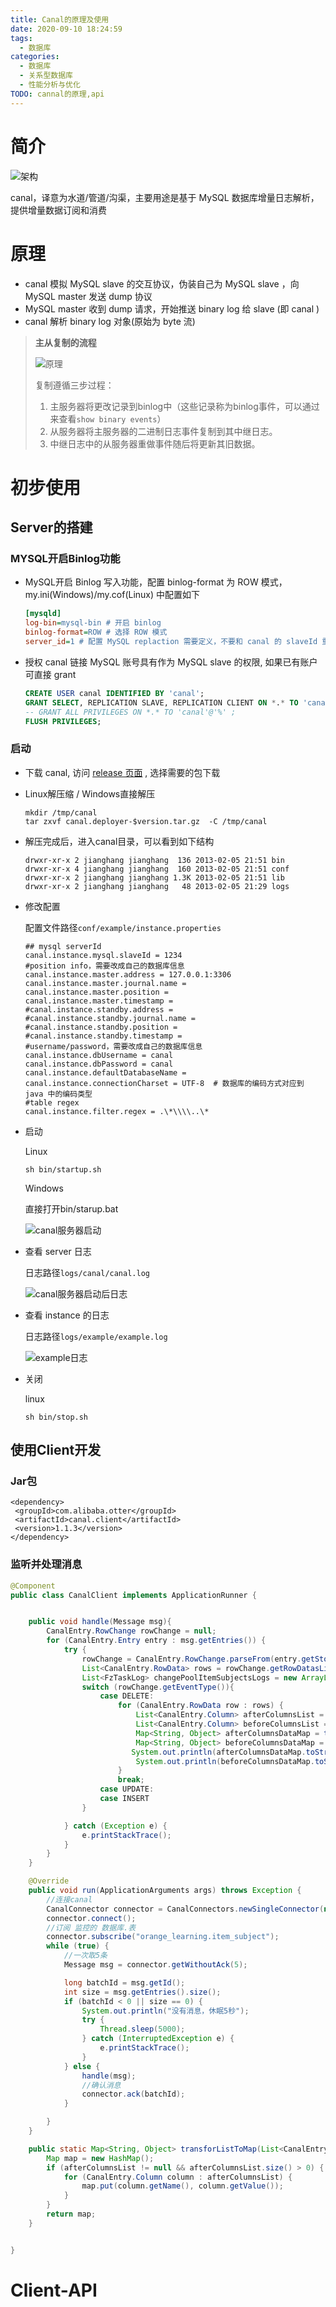 ```yaml
---
title: Canal的原理及使用
date: 2020-09-10 18:24:59
tags:
  - 数据库
categories:
  - 数据库
  - 关系型数据库
  - 性能分析与优化
TODO: cannal的原理,api
---
```


# 简介

![架构](Canal的原理及使用/架构.png)

canal，译意为水道/管道/沟渠，主要用途是基于 MySQL 数据库增量日志解析，提供增量数据订阅和消费



# 原理

- canal 模拟 MySQL slave 的交互协议，伪装自己为 MySQL slave ，向 MySQL master 发送 dump 协议
- MySQL master 收到 dump 请求，开始推送 binary log 给 slave (即 canal )
- canal 解析 binary log 对象(原始为 byte 流)

> **主从复制的流程**
>
> ![原理](Canal的原理及使用/原理.png)
>
> 复制遵循三步过程：
>
> 1. 主服务器将更改记录到binlog中（这些记录称为binlog事件，可以通过来查看`show binary events`）
> 2. 从服务器将主服务器的二进制日志事件复制到其中继日志。
> 3. 中继日志中的从服务器重做事件随后将更新其旧数据。

# 初步使用

## Server的搭建

### MYSQL开启Binlog功能

- MySQL开启 Binlog 写入功能，配置 binlog-format 为 ROW 模式，my.ini(Windows)/my.cof(Linux) 中配置如下

  ```ini
  [mysqld]
  log-bin=mysql-bin # 开启 binlog
  binlog-format=ROW # 选择 ROW 模式
  server_id=1 # 配置 MySQL replaction 需要定义，不要和 canal 的 slaveId 重复
  ```

- 授权 canal 链接 MySQL 账号具有作为 MySQL slave 的权限, 如果已有账户可直接 grant

  ```SQL
  CREATE USER canal IDENTIFIED BY 'canal';  
  GRANT SELECT, REPLICATION SLAVE, REPLICATION CLIENT ON *.* TO 'canal'@'%';
  -- GRANT ALL PRIVILEGES ON *.* TO 'canal'@'%' ;
  FLUSH PRIVILEGES;
  ```

### 启动

- 下载 canal, 访问 [release 页面](https://github.com/alibaba/canal/releases) , 选择需要的包下载

- Linux解压缩 / Windows直接解压

  ```
  mkdir /tmp/canal
  tar zxvf canal.deployer-$version.tar.gz  -C /tmp/canal
  ```

- 解压完成后，进入canal目录，可以看到如下结构

    ```
    drwxr-xr-x 2 jianghang jianghang  136 2013-02-05 21:51 bin
    drwxr-xr-x 4 jianghang jianghang  160 2013-02-05 21:51 conf
    drwxr-xr-x 2 jianghang jianghang 1.3K 2013-02-05 21:51 lib
    drwxr-xr-x 2 jianghang jianghang   48 2013-02-05 21:29 logs
    ```

- 修改配置

  配置文件路径`conf/example/instance.properties`

  ```
  ## mysql serverId
  canal.instance.mysql.slaveId = 1234
  #position info，需要改成自己的数据库信息
  canal.instance.master.address = 127.0.0.1:3306 
  canal.instance.master.journal.name = 
  canal.instance.master.position = 
  canal.instance.master.timestamp = 
  #canal.instance.standby.address = 
  #canal.instance.standby.journal.name =
  #canal.instance.standby.position = 
  #canal.instance.standby.timestamp = 
  #username/password，需要改成自己的数据库信息
  canal.instance.dbUsername = canal  
  canal.instance.dbPassword = canal
  canal.instance.defaultDatabaseName =
  canal.instance.connectionCharset = UTF-8  # 数据库的编码方式对应到 java 中的编码类型
  #table regex
  canal.instance.filter.regex = .\*\\\\..\*
  ```

- 启动

  Linux

  ```
  sh bin/startup.sh
  ```

  Windows

  直接打开bin/starup.bat

  ![canal服务器启动](Canal的原理及使用/canal服务器启动.png)

- 查看 server 日志

  日志路径`logs/canal/canal.log`
  
  ![canal服务器启动后日志](Canal的原理及使用/canal服务器启动后日志.png)

- 查看 instance 的日志

  日志路径`logs/example/example.log`
  
  ![example日志](Canal的原理及使用/example日志.png)

- 关闭

  linux
  
  ```
  sh bin/stop.sh
  ```

## 使用Client开发

### Jar包

```text
<dependency>
 <groupId>com.alibaba.otter</groupId>
 <artifactId>canal.client</artifactId>
 <version>1.1.3</version>
</dependency>
```

### 监听并处理消息

```java
@Component
public class CanalClient implements ApplicationRunner {


    public void handle(Message msg){
        CanalEntry.RowChange rowChange = null;
        for (CanalEntry.Entry entry : msg.getEntries()) {
            try {
                rowChange = CanalEntry.RowChange.parseFrom(entry.getStoreValue());
                List<CanalEntry.RowData> rows = rowChange.getRowDatasList();
                List<FzTaskLog> changePoolItemSubjectsLogs = new ArrayList<>();
                switch (rowChange.getEventType()){
                    case DELETE:
                        for (CanalEntry.RowData row : rows) {
                            List<CanalEntry.Column> afterColumnsList = row.getAfterColumnsList();
                            List<CanalEntry.Column> beforeColumnsList = row.getBeforeColumnsList();
                            Map<String, Object> afterColumnsDataMap = transforListToMap(afterColumnsList);
                            Map<String, Object> beforeColumnsDataMap = transforListToMap(beforeColumnsList);
         				   System.out.println(afterColumnsDataMap.toString())
                            System.out.println(beforeColumnsDataMap.toString())  
                        }
                        break;
                	case UPDATE:
                	case INSERT
                }

            } catch (Exception e) {
                e.printStackTrace();
            }
        }
    }

    @Override
    public void run(ApplicationArguments args) throws Exception {
        //连接canal
        CanalConnector connector = CanalConnectors.newSingleConnector(new InetSocketAddress(AddressUtils.getHostIp(), 11111), "example", "", "");
        connector.connect();
        //订阅 监控的 数据库.表
        connector.subscribe("orange_learning.item_subject");
        while (true) {
            //一次取5条
            Message msg = connector.getWithoutAck(5);

            long batchId = msg.getId();
            int size = msg.getEntries().size();
            if (batchId < 0 || size == 0) {
                System.out.println("没有消息，休眠5秒");
                try {
                    Thread.sleep(5000);
                } catch (InterruptedException e) {
                    e.printStackTrace();
                }
            } else {
                handle(msg);
                //确认消息
                connector.ack(batchId);
            }

        }
    }

    public static Map<String, Object> transforListToMap(List<CanalEntry.Column> afterColumnsList) {
        Map map = new HashMap();
        if (afterColumnsList != null && afterColumnsList.size() > 0) {
            for (CanalEntry.Column column : afterColumnsList) {
                map.put(column.getName(), column.getValue());
            }
        }
        return map;
    }


}
```

# Client-API

